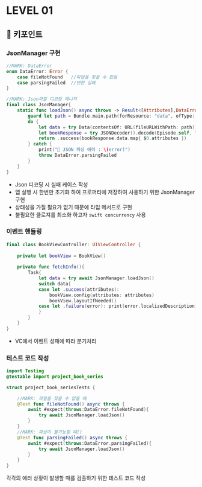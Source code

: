 # LEVEL 01 

## 📝 키포인트

### JsonManager 구현
```swift
//MARK: DataError
enum DataError: Error {
    case fileNotFound   //파일을 찾을 수 없음
    case parsingFailed  //변환 실패
}

//MARK: Json파일 디코딩 매니저
final class JsonManager{
    static func loadJson() async throws -> Result<[Attributes],DataError>{
        guard let path = Bundle.main.path(forResource: "data", ofType: "json") else { throw DataError.fileNotFound}
        do {
            let data = try Data(contentsOf: URL(fileURLWithPath: path))
            let bookResponse = try JSONDecoder().decode(Episode.self, from: data)
            return .success(bookResponse.data.map{ $0.attributes })
        } catch {
            print("🚨 JSON 파싱 에러 : \(error)")
            throw DataError.parsingFailed
        }
    }
}
```
- Json 디코딩 시 실패 케이스 작성
- 앱 실행 시 한번만 초기화 하여 프로퍼티에 저장하여 사용하기 위한 JsonManager 구현
- 상태성을 가질 필요가 없기 때문에 타입 메서드로 구현
- 불필요한 클로져를 최소화 하고자 `swift concurrency` 사용

### 이벤트 핸들링
```swift
final class BookViewController: UIViewController {
    
    private let bookView = BookView()
    
    private func fetchInfo(){
        Task{
            let data = try await JsonManager.loadJson()
            switch data{
            case let .success(attributes):
                bookView.config(attributes: attributes)
                bookView.layoutIfNeeded()
            case let .failure(error): print(error.localizedDescription)
            }
        }
    }
}
```

- VC에서 이벤트 성패에 따라 분기처리

### 테스트 코드 작성
```swift
import Testing
@testable import project_book_series

struct project_book_seriesTests {

    //MARK: 파일을 찾을 수 없을 때
    @Test func fileNotFound() async throws {
        await #expect(throws:DataError.fileNotFound){
            try await JsonManager.loadJson()
        }
    }
    //MARK: 파싱이 불가능할 때()
    @Test func parsingFailed() async throws {
        await #expect(throws:DataError.parsingFailed){
            try await JsonManager.loadJson()
        }
    }
}
```
각각의 에러 상황이 발생할 때를 검출하기 위한 테스트 코드 작성
